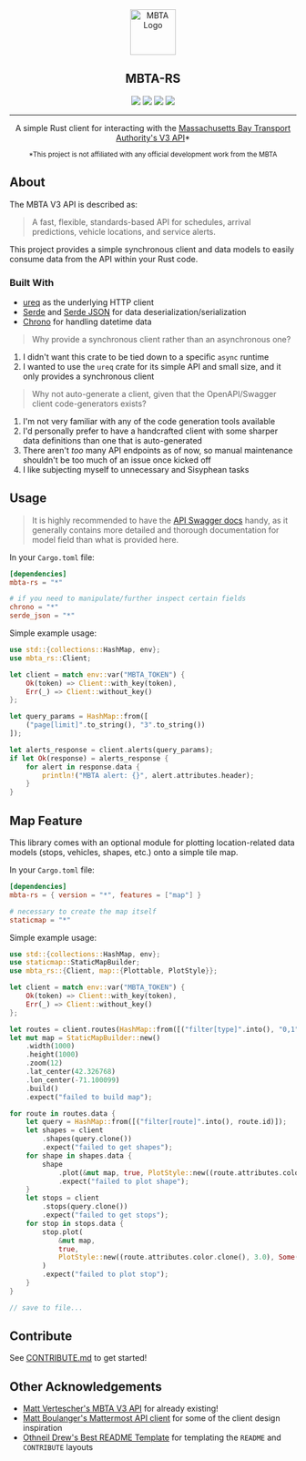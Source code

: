 <!-- HEADER -->
<div align="center">
<image src="https://raw.githubusercontent.com/bobertoyin/bobertoyin/main/mbta-rs-logo.png" alt="MBTA Logo" width="80" height="80">
<h2><b>MBTA-RS</b></h2>
<image src="https://img.shields.io/crates/v/mbta-rs?style=flat-square">
<image src ="https://img.shields.io/crates/l/mbta-rs?style=flat-square">
<image src="https://img.shields.io/docsrs/mbta-rs?style=flat-square">
<image src="https://img.shields.io/github/workflow/status/bobertoyin/mbta-rs/CI?style=flat-square">
<hr>
<p>A simple Rust client for interacting with the <a href="https://www.mbta.com/developers/v3-api">Massachusetts Bay Transport Authority's V3 API</a>*</p>
<small>*This project is not affiliated with any official development work from the MBTA</small>
</div>

<!-- ABOUT THE PROJECT -->
## About

The MBTA V3 API is described as: 

> A fast, flexible, standards-based API for schedules, arrival predictions, vehicle locations, and service alerts.

This project provides a simple synchronous client and data models to easily consume data from the API within your Rust code.

### Built With

- [ureq](https://crates.io/crates/ureq) as the underlying HTTP client
- [Serde](https://crates.io/crates/serde) and [Serde JSON](https://crates.io/crates/serde_json) for data deserialization/serialization
- [Chrono](https://crates.io/crates/chrono) for handling datetime data

> Why provide a synchronous client rather than an asynchronous one?

1. I didn't want this crate to be tied down to a specific `async` runtime
2. I wanted to use the `ureq` crate for its simple API and small size, and it only provides a synchronous client

> Why not auto-generate a client, given that the OpenAPI/Swagger client code-generators exists?

1. I'm not very familiar with any of the code generation tools available
2. I'd personally prefer to have a handcrafted client with some sharper data definitions than one that is auto-generated
3. There aren't *too* many API endpoints as of now, so manual maintenance shouldn't be too much of an issue once kicked off
4. I like subjecting myself to unnecessary and Sisyphean tasks

<!-- USAGE -->
## Usage

> It is highly recommended to have the [API Swagger docs](https://api-v3.mbta.com/docs/swagger/index.html) handy, as it generally contains more detailed and thorough documentation for model field than what is provided here.

In your `Cargo.toml` file:
```toml
[dependencies]
mbta-rs = "*"

# if you need to manipulate/further inspect certain fields
chrono = "*"
serde_json = "*"
```

Simple example usage:
```rust
use std::{collections::HashMap, env};
use mbta_rs::Client;

let client = match env::var("MBTA_TOKEN") {
    Ok(token) => Client::with_key(token),
    Err(_) => Client::without_key()
};

let query_params = HashMap::from([
    ("page[limit]".to_string(), "3".to_string())
]);

let alerts_response = client.alerts(query_params);
if let Ok(response) = alerts_response {
    for alert in response.data {
        println!("MBTA alert: {}", alert.attributes.header);
    }
}
```

## Map Feature

This library comes with an optional module for plotting location-related data models (stops, vehicles, shapes, etc.) onto a simple tile map.

In your `Cargo.toml` file:
```toml
[dependencies]
mbta-rs = { version = "*", features = ["map"] }

# necessary to create the map itself
staticmap = "*"
```

Simple example usage:
```rust
use std::{collections::HashMap, env};
use staticmap::StaticMapBuilder;
use mbta_rs::{Client, map::{Plottable, PlotStyle}};

let client = match env::var("MBTA_TOKEN") {
    Ok(token) => Client::with_key(token),
    Err(_) => Client::without_key()
};

let routes = client.routes(HashMap::from([("filter[type]".into(), "0,1".into())])).expect("failed to get routes");
let mut map = StaticMapBuilder::new()
    .width(1000)
    .height(1000)
    .zoom(12)
    .lat_center(42.326768)
    .lon_center(-71.100099)
    .build()
    .expect("failed to build map");

for route in routes.data {
    let query = HashMap::from([("filter[route]".into(), route.id)]);
    let shapes = client
        .shapes(query.clone())
        .expect("failed to get shapes");
    for shape in shapes.data {
        shape
            .plot(&mut map, true, PlotStyle::new((route.attributes.color.clone(), 3.0), Some(("#FFFFFF".into(), 1.0))))
            .expect("failed to plot shape");
    }
    let stops = client
        .stops(query.clone())
        .expect("failed to get stops");
    for stop in stops.data {
        stop.plot(
            &mut map,
            true,
            PlotStyle::new((route.attributes.color.clone(), 3.0), Some(("#FFFFFF".into(), 1.0))),
        )
        .expect("failed to plot stop");
    }
}

// save to file...
```

<!-- CONTRIBUTE -->
## Contribute

See [CONTRIBUTE.md](https://github.com/bobertoyin/mbta-rs/blob/main/CONTRIBUTE.md) to get started!

<!-- OTHER ACKNOWLEDGEMENTS -->
## Other Acknowledgements

- [Matt Vertescher's MBTA V3 API](https://github.com/mvertescher/mbta-v3-swagger-api-client-rs) for already existing! 
- [Matt Boulanger's Mattermost API client](https://crates.io/crates/mattermost_api) for some of the client design inspiration
- [Othneil Drew's Best README Template](https://github.com/othneildrew/Best-README-Template) for templating the `README` and `CONTRIBUTE` layouts
